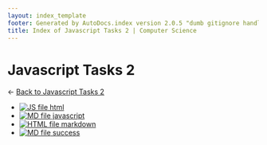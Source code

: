 ```yaml
---
layout: index_template
footer: Generated by AutoDocs.index version 2.0.5 "dumb gitignore handling is gone?" ⓒ Starwort, 2020
title: Index of Javascript Tasks 2 | Computer Science
---
```


# Javascript Tasks 2

← [Back to Javascript Tasks 2](..)

- [![JS file](https://img.icons8.com/windows/512/4a90e2/js.png) html](Paper_1/javascript_tasks_2/html.js)
- [![MD file](https://img.icons8.com/windows/512/4a90e2/regular-document.png) javascript](Paper_1/javascript_tasks_2/javascript.md)
- [![HTML file](https://img.icons8.com/windows/512/4a90e2/regular-document.png) markdown](Paper_1/javascript_tasks_2/markdown.html)
- [![MD file](https://img.icons8.com/windows/512/4a90e2/regular-document.png) success](Paper_1/javascript_tasks_2/success.md)
